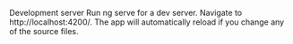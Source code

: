 
Development server
Run ng serve for a dev server. Navigate to http://localhost:4200/. The app will automatically reload if you change any of the source files.

